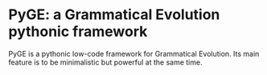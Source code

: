 # PyGE: a Grammatical Evolution pythonic framework

PyGE is a pythonic low-code framework for Grammatical Evolution. Its main feature is to be minimalistic but powerful at the same time.
